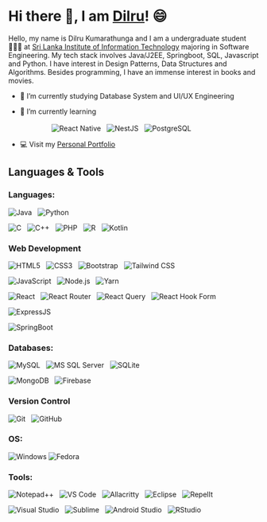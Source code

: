 # Hi there 👋, I am [Dilru]()! 😄

Hello, my name is Dilru Kumarathunga and I am a undergraduate student👩🏽‍🎓 at [Sri Lanka Institute of Information Technology](https://www.sliit.lk/) majoring in Software Engineering. My tech stack involves Java/J2EE, Springboot, SQL, Javascript and Python. I have interest in Design Patterns, Data Structures and Algorithms. Besides programming, I have an immense interest in books and movies.

- 🔭 I’m currently studying Database System and UI/UX Engineering
  
- 🌱 I’m currently learning <br/><br/>
&nbsp;&nbsp;&nbsp;&nbsp;&nbsp;&nbsp;&nbsp;&nbsp;&nbsp;&nbsp;&nbsp;&nbsp;&nbsp;&nbsp;&nbsp;&nbsp;![React Native](https://img.shields.io/badge/React_Native-20232A?style=for-the-badge&logo=react&logoColor=61DAFB)&nbsp;&nbsp; ![NestJS](https://img.shields.io/badge/nestjs-%23E0234E.svg?style=for-the-badge&logo=nestjs&logoColor=white)&nbsp;&nbsp; ![PostgreSQL](https://img.shields.io/badge/PostgreSQL-316192?style=for-the-badge&logo=postgresql&logoColor=white)&nbsp;&nbsp;
  
- 💻 Visit my [Personal Portfolio](https://dilrux10.github.io/)

## Languages & Tools

### Languages:
![Java](https://img.shields.io/badge/Java-ED8B00?style=for-the-badge&logo=openjdk&logoColor=white)&nbsp;&nbsp;
![Python](https://img.shields.io/badge/Python-3776AB?style=for-the-badge&logo=python&logoColor=white)&nbsp;&nbsp;

![C](https://img.shields.io/badge/C-00599C?style=for-the-badge&logo=c&logoColor=white)&nbsp;&nbsp;
![C++](https://img.shields.io/badge/C%2B%2B-00599C?style=for-the-badge&logo=c%2B%2B&logoColor=white)&nbsp;&nbsp;
![PHP](https://img.shields.io/badge/PHP-777BB4?style=for-the-badge&logo=php&logoColor=white)&nbsp;&nbsp;
![R](https://img.shields.io/badge/R-276DC3?style=for-the-badge&logo=r&logoColor=white)&nbsp;&nbsp;
![Kotlin](https://img.shields.io/badge/Kotlin-0095D5?&style=for-the-badge&logo=kotlin&logoColor=white)&nbsp;&nbsp;

### Web Development

![HTML5](https://img.shields.io/badge/HTML5-E34F26?style=for-the-badge&logo=html5&logoColor=white)&nbsp;&nbsp;
![CSS3](https://img.shields.io/badge/CSS-239120?&style=for-the-badge&logo=css3&logoColor=white)&nbsp;&nbsp;
![Bootstrap](https://img.shields.io/badge/Bootstrap-563D7C?style=for-the-badge&logo=bootstrap&logoColor=white)&nbsp;&nbsp;
![Tailwind CSS](https://img.shields.io/badge/Tailwind_CSS-38B2AC?style=for-the-badge&logo=tailwind-css&logoColor=white)&nbsp;&nbsp;

![JavaScript](https://img.shields.io/badge/JavaScript-F7DF1E?style=for-the-badge&logo=javascript&logoColor=black)&nbsp;&nbsp;
![Node.js](https://img.shields.io/badge/Node.js-43853D?style=for-the-badge&logo=node.js&logoColor=white)&nbsp;&nbsp;
![Yarn](https://img.shields.io/badge/yarn-%232C8EBB.svg?style=for-the-badge&logo=yarn&logoColor=white)

![React](https://img.shields.io/badge/React-20232A?style=for-the-badge&logo=react&logoColor=61DAFB)&nbsp;&nbsp;
![React Router](https://img.shields.io/badge/React_Router-CA4245?style=for-the-badge&logo=react-router&logoColor=white)&nbsp;&nbsp;
![React Query](https://img.shields.io/badge/-React%20Query-FF4154?style=for-the-badge&logo)&nbsp;&nbsp;
![React Hook Form](https://img.shields.io/badge/React%20Hook%20Form-%23EC5990.svg?style=for-the-badge&logo=reacthookform&logoColor=white)

![ExpressJS](https://img.shields.io/badge/Express.js-404D59?style=for-the-badge)&nbsp;&nbsp;

![SpringBoot](https://img.shields.io/badge/Spring-6DB33F?style=for-the-badge&logo=spring&logoColor=white)&nbsp;&nbsp;

### Databases:

![MySQL](https://img.shields.io/badge/MySQL-005C84?style=for-the-badge&logo=mysql&logoColor=white)&nbsp;&nbsp;
![MS SQL Server](https://img.shields.io/badge/Microsoft_SQL_Server-CC2927?style=for-the-badge&logo=microsoft-sql-server&logoColor=white)&nbsp;&nbsp;
![SQLite](https://img.shields.io/badge/SQLite-07405E?style=for-the-badge&logo=sqlite&logoColor=white)&nbsp;&nbsp;

![MongoDB](https://img.shields.io/badge/MongoDB-4EA94B?style=for-the-badge&logo=mongodb&logoColor=white)&nbsp;&nbsp;
![Firebase](https://img.shields.io/badge/Firebase-039BE5?style=for-the-badge&logo=Firebase&logoColor=white)

### Version Control
![Git](https://img.shields.io/badge/git-%23F05033.svg?style=for-the-badge&logo=git&logoColor=white)&nbsp;&nbsp;
![GitHub](https://img.shields.io/badge/-GitHub-black?style=for-the-badge&logo=appveyor)&nbsp;&nbsp;

### OS:

![Windows](https://img.shields.io/badge/Windows-0078D6?style=for-the-badge&logo=windows&logoColor=white)
![Fedora](https://img.shields.io/badge/Fedora-294172?style=for-the-badge&logo=fedora&logoColor=white)&nbsp;&nbsp;

### Tools:

![Notepad++](https://img.shields.io/badge/Notepad++-90E59A.svg?style=for-the-badge&logo=notepad%2B%2B&logoColor=black)&nbsp;&nbsp;
![VS Code](https://img.shields.io/badge/Visual_Studio_Code-0078D4?style=for-the-badge&logo=visual%20studio%20code&logoColor=white)&nbsp;&nbsp;
![Allacritty](https://img.shields.io/badge/alacritty-F46D01?style=for-the-badge&logo=alacritty&logoColor=white)&nbsp;&nbsp;
![Eclipse](https://img.shields.io/badge/Eclipse-2C2255?style=for-the-badge&logo=eclipse&logoColor=white)&nbsp;&nbsp;
![RepelIt](https://img.shields.io/badge/replit-667881?style=for-the-badge&logo=replit&logoColor=white)&nbsp;&nbsp;

![Visual Studio](https://img.shields.io/badge/Visual_Studio-5C2D91?style=for-the-badge&logo=visual%20studio&logoColor=white)&nbsp;&nbsp;
![Sublime](https://img.shields.io/badge/sublime_text-%23575757.svg?&style=for-the-badge&logo=sublime-text&logoColor=important)&nbsp;&nbsp;
![Android Studio](https://img.shields.io/badge/Android%20Studio-3DDC84.svg?style=for-the-badge&logo=android-studio&logoColor=white)&nbsp;&nbsp;
![RStudio](https://img.shields.io/badge/RStudio-75AADB?style=for-the-badge&logo=RStudio&logoColor=white)&nbsp;&nbsp;

<!-- https://dev.to/envoy_/150-badges-for-github-pnk -->
